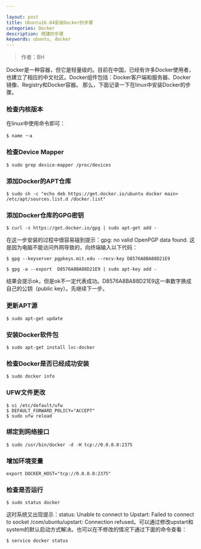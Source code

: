 ```yaml
---

layout: post
title: Ubuntu16.04安装Docker的步骤
categories: Docker
description: 搭建的步骤
keywords: ubuntu, docker
---
```

> 作者：BH


Docker是一种容器，但它是轻量级的。目前在中国，已经有许多Docker使用者，也建立了相应的中文社区。Docker组件包括：Docker客户端和服务器、Docker镜像、Registry和Docker容器。
那么，下面记录一下在linux中安装Docker的步骤。

### 检查内核版本

在linux中使用命令即可：
```
$ name －a 
```
### 检查Device Mapper

```
$ sudo grep device-mapper /proc/devices

```
###  添加Docker的APT仓库
```
$ sudo sh -c "echo deb https://get.docker.io/ubuntu docker main> /etc/apt/sources.list.d /docker.list"

```
###	添加Docker仓库的GPG密钥
```
$ curl -s https://get.docker.io/gpg | sudo apt-get add -
```
在这一步安装的过程中很容易碰到提示：gpg: no valid OpenPGP data found. 这是因为电脑不能访问外网导致的，向终端输入以下代码：
```
$ gpg --keyserver pgpkeys.mit.edu --recv-key D8576A8BA88D21E9

$ gpg -a --export  D8576A8BA88D21E9 | sudo apt-key add -
```
结果会提示ok，但是ok不一定代表成功。D8576A8BA88D21E9这一串数字换成自己的公钥（public key）。先继续下一步。

### 更新APT源
```
$ sudo apt-get update
```
### 安装Docker软件包
```
$ sudo apt-get install lxc-docker
```
### 检查Docker是否已经成功安装
```
$ sudo docker info
```

### UFW文件更改
```
$ vi /etc/default/ufw
$ DEFAULT_FORWARD_POLICY="ACCEPT"
$ sudo ufw reload     
```
### 绑定到网络接口
```
$ sudo /usr/bin/docker -d -H tcp://0.0.0.0:2375
```

### 增加环境变量
```
export DOCKER_HOST="tcp://0.0.0.0:2375"
```

### 检查是否运行
```
$ sudo status docker
```
 这时系统又出现提示：status: Unable to connect to Upstart: Failed to connect to socket /com/ubuntu/upstart: Connection refused。可以通过修改upstart和system的默认启动方式解决。也可以在不修改的情况下通过下面的命令查看：
```
$ service docker status
```
